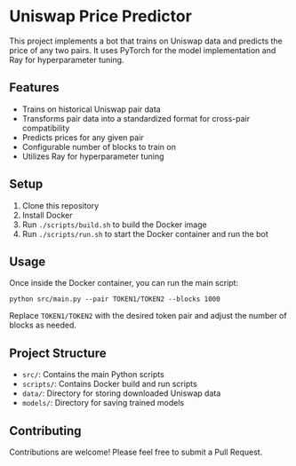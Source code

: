 
# Uniswap Price Predictor

This project implements a bot that trains on Uniswap data and predicts the price of any two pairs. It uses PyTorch for the model implementation and Ray for hyperparameter tuning.

## Features

- Trains on historical Uniswap pair data
- Transforms pair data into a standardized format for cross-pair compatibility
- Predicts prices for any given pair
- Configurable number of blocks to train on
- Utilizes Ray for hyperparameter tuning

## Setup

1. Clone this repository
2. Install Docker
3. Run `./scripts/build.sh` to build the Docker image
4. Run `./scripts/run.sh` to start the Docker container and run the bot

## Usage

Once inside the Docker container, you can run the main script:

```
python src/main.py --pair TOKEN1/TOKEN2 --blocks 1000
```

Replace `TOKEN1/TOKEN2` with the desired token pair and adjust the number of blocks as needed.

## Project Structure

- `src/`: Contains the main Python scripts
- `scripts/`: Contains Docker build and run scripts
- `data/`: Directory for storing downloaded Uniswap data
- `models/`: Directory for saving trained models

## Contributing

Contributions are welcome! Please feel free to submit a Pull Request.
